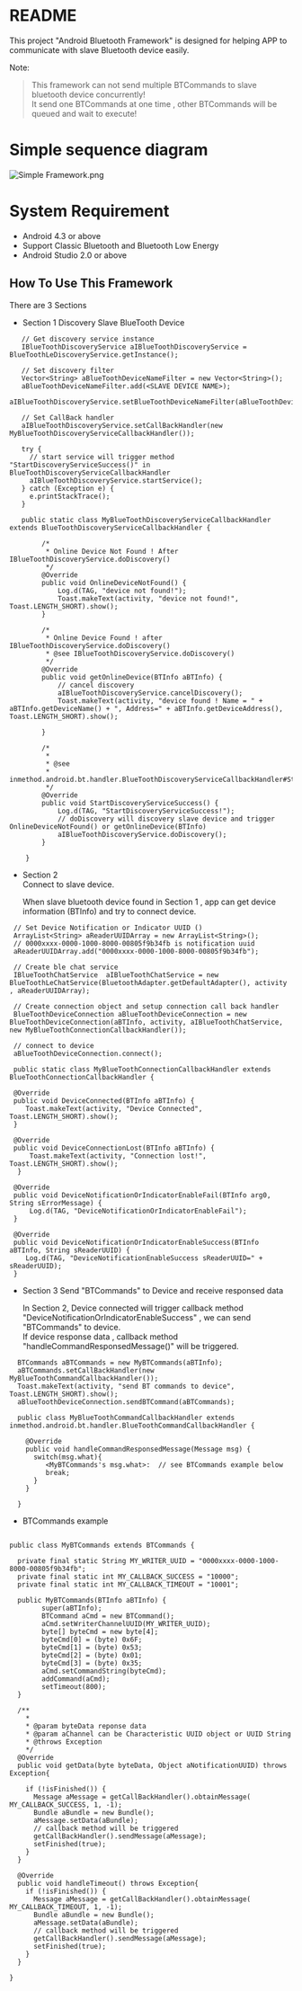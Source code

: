 # README #

This project "Android Bluetooth Framework" is designed for helping APP to communicate with slave Bluetooth device easily.

Note:
>  This framework can not  send multiple BTCommands to slave bluetooth device  concurrently!    
> It send one BTCommands at one time , other BTCommands will be queued and wait to execute!

# Simple sequence diagram
![Simple Framework.png](https://bitbucket.org/repo/jagqny/images/364558861-Simple%20Framework.png)

# System Requirement #
* Android 4.3 or above
* Support Classic Bluetooth and Bluetooth Low Energy
* Android Studio 2.0 or above

## How To Use This  Framework ##

There are 3 Sections

* Section 1
 Discovery Slave BlueTooth Device    

~~~~
   // Get discovery service instance
   IBlueToothDiscoveryService aIBlueToothDiscoveryService = BlueToothLeDiscoveryService.getInstance();

   // Set discovery filter
   Vector<String> aBlueToothDeviceNameFilter = new Vector<String>();
   aBlueToothDeviceNameFilter.add(<SLAVE DEVICE NAME>);
   aIBlueToothDiscoveryService.setBlueToothDeviceNameFilter(aBlueToothDeviceNameFilter);

   // Set CallBack handler
   aIBlueToothDiscoveryService.setCallBackHandler(new MyBlueToothDiscoveryServiceCallbackHandler());

   try {
     // start service will trigger method "StartDiscoveryServiceSuccess()" in BlueToothDiscoveryServiceCallbackHandler
     aIBlueToothDiscoveryService.startService();
   } catch (Exception e) {
     e.printStackTrace();
   }

   public static class MyBlueToothDiscoveryServiceCallbackHandler extends BlueToothDiscoveryServiceCallbackHandler {

        /*
		 * Online Device Not Found ! After IBlueToothDiscoveryService.doDiscovery()
		 */
        @Override
        public void OnlineDeviceNotFound() {
            Log.d(TAG, "device not found!");
            Toast.makeText(activity, "device not found!", Toast.LENGTH_SHORT).show();
        }

        /*
		 * Online Device Found ! after IBlueToothDiscoveryService.doDiscovery()
         * @see IBlueToothDiscoveryService.doDiscovery()
         */
        @Override
        public void getOnlineDevice(BTInfo aBTInfo) {
            // cancel discovery
            aIBlueToothDiscoveryService.cancelDiscovery();
            Toast.makeText(activity, "device found ! Name = " + aBTInfo.getDeviceName() + ", Address=" + aBTInfo.getDeviceAddress(), Toast.LENGTH_SHORT).show();

        }

        /*
         *
         * @see
         * inmethod.android.bt.handler.BlueToothDiscoveryServiceCallbackHandler#StartDiscoveryServiceSuccess()
         */
        @Override
        public void StartDiscoveryServiceSuccess() {
            Log.d(TAG, "StartDiscoveryServiceSuccess!");
            // doDiscovery will discovery slave device and trigger OnlineDeviceNotFound() or getOnlineDevice(BTInfo)
            aIBlueToothDiscoveryService.doDiscovery();
        }

    }   

~~~~

* Section 2   
  Connect to slave device.    
     
  When slave bluetooth device found in Section 1 , app can get device information (BTInfo) and try to connect device.

~~~~
 // Set Device Notification or Indicator UUID ()
 ArrayList<String> aReaderUUIDArray = new ArrayList<String>();
 // 0000xxxx-0000-1000-8000-00805f9b34fb is notification uuid
 aReaderUUIDArray.add("0000xxxx-0000-1000-8000-00805f9b34fb"); 

 // Create ble chat service 
 IBlueToothChatService  aIBlueToothChatService = new BlueToothLeChatService(BluetoothAdapter.getDefaultAdapter(), activity , aReaderUUIDArray);

 // Create connection object and setup connection call back handler
 BlueToothDeviceConnection aBlueToothDeviceConnection = new BlueToothDeviceConnection(aBTInfo, activity, aIBlueToothChatService, new MyBlueToothConnectionCallbackHandler());

 // connect to device
 aBlueToothDeviceConnection.connect();

 public static class MyBlueToothConnectionCallbackHandler extends BlueToothConnectionCallbackHandler {

 @Override
 public void DeviceConnected(BTInfo aBTInfo) {
    Toast.makeText(activity, "Device Connected", Toast.LENGTH_SHORT).show();
 }

 @Override
 public void DeviceConnectionLost(BTInfo aBTInfo) {
     Toast.makeText(activity, "Connection lost!", Toast.LENGTH_SHORT).show();
  }

 @Override
 public void DeviceNotificationOrIndicatorEnableFail(BTInfo arg0, String sErrorMessage) {
     Log.d(TAG, "DeviceNotificationOrIndicatorEnableFail");
 }

 @Override
 public void DeviceNotificationOrIndicatorEnableSuccess(BTInfo aBTInfo, String sReaderUUID) {
    Log.d(TAG, "DeviceNotificationEnableSuccess sReaderUUID=" + sReaderUUID);
 }
~~~~

* Section 3
  Send "BTCommands" to Device and receive responsed data
  
  In Section 2, Device connected will trigger callback method "DeviceNotificationOrIndicatorEnableSuccess" , we can send "BTCommands" to device.    
  If device response data , callback method "handleCommandResponsedMessage()" will be triggered.    

~~~~
  BTCommands aBTCommands = new MyBTCommands(aBTInfo);
  aBTCommands.setCallBackHandler(new MyBlueToothCommandCallbackHandler());
  Toast.makeText(activity, "send BT commands to device", Toast.LENGTH_SHORT).show();
  aBlueToothDeviceConnection.sendBTCommand(aBTCommands);
  
  public class MyBlueToothCommandCallbackHandler extends inmethod.android.bt.handler.BlueToothCommandCallbackHandler {   
  
    @Override
    public void handleCommandResponsedMessage(Message msg) {
      switch(msg.what){
         <MyBTCommands's msg.what>:  // see BTCommands example below 
         break;
      }
	}
	
  }
~~~~

* BTCommands example

~~~~

public class MyBTCommands extends BTCommands {

  private final static String MY_WRITER_UUID = "0000xxxx-0000-1000-8000-00805f9b34fb";
  private final static int MY_CALLBACK_SUCCESS = "10000";
  private final static int MY_CALLBACK_TIMEOUT = "10001";

  public MyBTCommands(BTInfo aBTInfo) {
        super(aBTInfo);
        BTCommand aCmd = new BTCommand();
        aCmd.setWriterChannelUUID(MY_WRITER_UUID);  
        byte[] byteCmd = new byte[4];
        byteCmd[0] = (byte) 0x6F;
        byteCmd[1] = (byte) 0x53;
        byteCmd[2] = (byte) 0x01;
        byteCmd[3] = (byte) 0x35;
        aCmd.setCommandString(byteCmd);
        addCommand(aCmd);
        setTimeout(800);
  }
  
  /**
    *
    * @param byteData reponse data
    * @param aChannel can be Characteristic UUID object or UUID String
    * @throws Exception
    */
  @Override
  public void getData(byte byteData, Object aNotificationUUID) throws Exception{
    
    if (!isFinished()) {
      Message aMessage = getCallBackHandler().obtainMessage( MY_CALLBACK_SUCCESS, 1, -1);
      Bundle aBundle = new Bundle();
      aMessage.setData(aBundle);
      // callback method will be triggered 
      getCallBackHandler().sendMessage(aMessage);
      setFinished(true);
    }
  }
  
  @Override
  public void handleTimeout() throws Exception{
    if (!isFinished()) {
	  Message aMessage = getCallBackHandler().obtainMessage( MY_CALLBACK_TIMEOUT, 1, -1);
	  Bundle aBundle = new Bundle();
	  aMessage.setData(aBundle);
	  // callback method will be triggered 
	  getCallBackHandler().sendMessage(aMessage);
	  setFinished(true);
	}
  }
	
}
~~~~